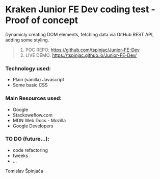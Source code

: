 # Kraken Junior FE Dev coding test - Proof of concept 
Dynamicly creating DOM elements, fetching data via GitHub REST API, adding some styling.

> 1. POC REPO: https://github.com/tspinjac/Junior-FE-Dev
> 2. LIVE DEMO: https://tspinjac.github.io/Junior-FE-Dev/


### Technology used:
  * Plain (vanilla) Javascript
  * Some basic CSS


### Main Resources used:
  * Google
  * Stackoweflow.com
  * MDN Web Docs - Mozilla
  * Google Developers

### TO DO (future...):
  * code refactoring
  * tweeks
  * ...


Tomislav Špinjača